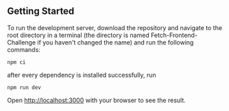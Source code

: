 ## Getting Started

To run the development server, download the repository and navigate to the root directory in a terminal (the directory is named Fetch-Frontend-Challenge if you haven't changed the name) and run the following commands:

```
npm ci
```
after every dependency is installed successfully, run
```
npm run dev
```

Open [http://localhost:3000](http://localhost:3000) with your browser to see the result.
